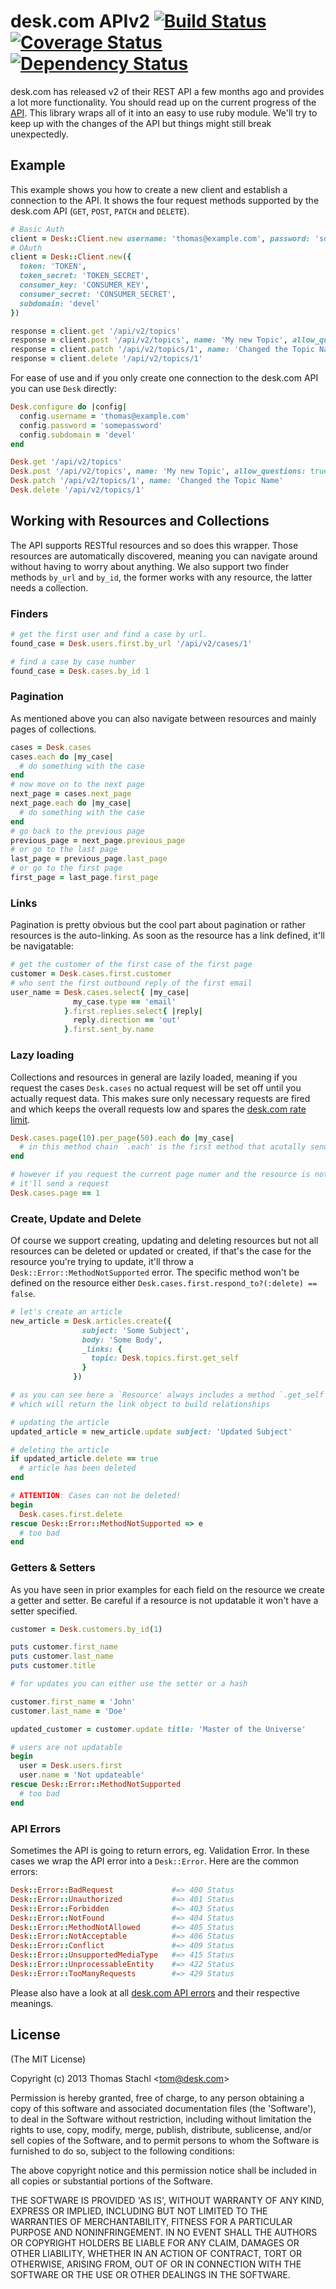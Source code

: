 # desk.com APIv2 [![Build Status](https://secure.travis-ci.org/tstachl/desk.png)](http://travis-ci.org/tstachl/desk) [![Coverage Status](https://coveralls.io/repos/tstachl/desk/badge.png)](https://coveralls.io/r/tstachl/desk) [![Dependency Status](https://gemnasium.com/tstachl/desk.png)](https://gemnasium.com/tstachl/desk)

desk.com has released v2 of their REST API a few months ago and provides a lot more functionality. You should read up on the current progress of the [API](http://dev.desk.com/API/changelog). This library wraps all of it into an easy to use ruby module. We'll try to keep up with the changes of the API but things might still break unexpectedly.

## Example
This example shows you how to create a new client and establish a connection to the API. It shows the four request methods supported by the desk.com API (`GET`, `POST`, `PATCH` and `DELETE`).

```ruby
# Basic Auth
client = Desk::Client.new username: 'thomas@example.com', password: 'somepassword', subdomain: 'devel'
# OAuth
client = Desk::Client.new({
  token: 'TOKEN',
  token_secret: 'TOKEN_SECRET',
  consumer_key: 'CONSUMER_KEY',
  consumer_secret: 'CONSUMER_SECRET',
  subdomain: 'devel'
})

response = client.get '/api/v2/topics'
response = client.post '/api/v2/topics', name: 'My new Topic', allow_questions: true
response = client.patch '/api/v2/topics/1', name: 'Changed the Topic Name'
response = client.delete '/api/v2/topics/1' 
```

For ease of use and if you only create one connection to the desk.com API you can use `Desk` directly:

```ruby
Desk.configure do |config|
  config.username = 'thomas@example.com'
  config.password = 'somepassword'
  config.subdomain = 'devel'
end

Desk.get '/api/v2/topics'
Desk.post '/api/v2/topics', name: 'My new Topic', allow_questions: true
Desk.patch '/api/v2/topics/1', name: 'Changed the Topic Name'
Desk.delete '/api/v2/topics/1'
```

## Working with Resources and Collections

The API supports RESTful resources and so does this wrapper. Those resources are automatically discovered, meaning you can navigate around without having to worry about anything. We also support two finder methods `by_url` and `by_id`, the former works with any resource, the latter needs a collection.

### Finders
```ruby
# get the first user and find a case by url.
found_case = Desk.users.first.by_url '/api/v2/cases/1'

# find a case by case number
found_case = Desk.cases.by_id 1
```

### Pagination

As mentioned above you can also navigate between resources and mainly pages of collections.

```ruby
cases = Desk.cases
cases.each do |my_case|
  # do something with the case
end
# now move on to the next page
next_page = cases.next_page
next_page.each do |my_case|
  # do something with the case
end
# go back to the previous page
previous_page = next_page.previous_page
# or go to the last page
last_page = previous_page.last_page
# or go to the first page
first_page = last_page.first_page
```

### Links

Pagination is pretty obvious but the cool part about pagination or rather resources is the auto-linking. As soon as the resource has a link defined, it'll be navigatable:

```ruby
# get the customer of the first case of the first page
customer = Desk.cases.first.customer
# who sent the first outbound reply of the first email
user_name = Desk.cases.select{ |my_case| 
              my_case.type == 'email'
            }.first.replies.select{ |reply|
              reply.direction == 'out'
            }.first.sent_by.name
```

### Lazy loading

Collections and resources in general are lazily loaded, meaning if you request the cases `Desk.cases` no actual request will be set off until you actually request data. This makes sure only necessary requests are fired and which keeps the overall requests low and spares the [desk.com rate limit](http://dev.desk.com/API/using-the-api/#rate-limits).

```ruby
Desk.cases.page(10).per_page(50).each do |my_case|
  # in this method chain `.each' is the first method that acutally sends a request
end

# however if you request the current page numer and the resource is not loaded
# it'll send a request
Desk.cases.page == 1
```

### Create, Update and Delete

Of course we support creating, updating and deleting resources but not all resources can be deleted or updated or created, if that's the case for the resource you're trying to update, it'll throw a `Desk::Error::MethodNotSupported` error. The specific method won't be defined on the resource either `Desk.cases.first.respond_to?(:delete) == false`.

```ruby
# let's create an article
new_article = Desk.articles.create({
                subject: 'Some Subject',
                body: 'Some Body',
                _links: {
                  topic: Desk.topics.first.get_self
                }
              })

# as you can see here a `Resource' always includes a method `.get_self'
# which will return the link object to build relationships

# updating the article
updated_article = new_article.update subject: 'Updated Subject'

# deleting the article
if updated_article.delete == true
  # article has been deleted
end

# ATTENTION: Cases can not be deleted!
begin
  Desk.cases.first.delete
rescue Desk::Error::MethodNotSupported => e
  # too bad
end
```

### Getters & Setters

As you have seen in prior examples for each field on the resource we create a getter and setter. Be careful if a resource is not updatable it won't have a setter specified.

```ruby
customer = Desk.customers.by_id(1)

puts customer.first_name
puts customer.last_name
puts customer.title

# for updates you can either use the setter or a hash

customer.first_name = 'John'
customer.last_name = 'Doe'

updated_customer = customer.update title: 'Master of the Universe'

# users are not updatable
begin
  user = Desk.users.first
  user.name = 'Not updateable'
rescue Desk::Error::MethodNotSupported
  # too bad
end
```

### API Errors

Sometimes the API is going to return errors, eg. Validation Error. In these cases we wrap the API error into a `Desk::Error`. Here are the common errors:

```ruby
Desk::Error::BadRequest             #=> 400 Status
Desk::Error::Unauthorized           #=> 401 Status
Desk::Error::Forbidden              #=> 403 Status
Desk::Error::NotFound               #=> 404 Status
Desk::Error::MethodNotAllowed       #=> 405 Status
Desk::Error::NotAcceptable          #=> 406 Status
Desk::Error::Conflict               #=> 409 Status
Desk::Error::UnsupportedMediaType   #=> 415 Status
Desk::Error::UnprocessableEntity    #=> 422 Status
Desk::Error::TooManyRequests        #=> 429 Status
```

Please also have a look at all [desk.com API errors](http://dev.desk.com/API/using-the-api/#status-codes) and their respective meanings.

## License

(The MIT License)

Copyright (c) 2013 Thomas Stachl &lt;tom@desk.com&gt;

Permission is hereby granted, free of charge, to any person obtaining a copy of this software and associated documentation files (the 'Software'), to deal in the Software without restriction, including without limitation the rights to use, copy, modify, merge, publish, distribute, sublicense, and/or sell copies of the Software, and to permit persons to whom the Software is furnished to do so, subject to the following conditions:

The above copyright notice and this permission notice shall be included in all copies or substantial portions of the Software.

THE SOFTWARE IS PROVIDED 'AS IS', WITHOUT WARRANTY OF ANY KIND, EXPRESS OR IMPLIED, INCLUDING BUT NOT LIMITED TO THE WARRANTIES OF MERCHANTABILITY, FITNESS FOR A PARTICULAR PURPOSE AND NONINFRINGEMENT. IN NO EVENT SHALL THE AUTHORS OR COPYRIGHT HOLDERS BE LIABLE FOR ANY CLAIM, DAMAGES OR OTHER LIABILITY, WHETHER IN AN ACTION OF CONTRACT, TORT OR OTHERWISE, ARISING FROM, OUT OF OR IN CONNECTION WITH THE SOFTWARE OR THE USE OR OTHER DEALINGS IN THE SOFTWARE.